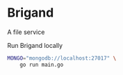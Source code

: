 # Brigand

A file service


Run Brigand locally

```sh
MONGO="mongodb://localhost:27017" \
    go run main.go
```


